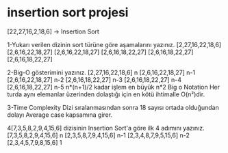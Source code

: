 # insertion sort projesi

[22,27,16,2,18,6] -> Insertion Sort

1-Yukarı verilen dizinin sort türüne göre aşamalarını yazınız.
[2,27,16,22,18,6]
[2,6,16,22,18,27]
[2,6,16,22,18,27]
[2,6,16,18,22,27]
[2,6,16,18,22,27]
[2,6,16,18,22,27]

2-Big-O gösterimini yazınız.
[2,27,16,22,18,6] n
[2,6,16,22,18,27] n-1
[2,6,16,22,18,27] n-2
[2,6,16,18,22,27] n-3
[2,6,16,18,22,27] n-4
[2,6,16,18,22,27] n-5
n*(n+1)/2 kadar işlem
en büyük n*2
Big o Notation Her turda aynı elemanlar üzerinden dolaştığı için en kötü ihtimalle O(n²)dir.

3-Time Complexity Dizi sıralanmasından sonra 18 sayısı ortada olduğundan dolayı Average case kapsamına girer.

4[7,3,5,8,2,9,4,15,6] dizisinin Insertion Sort'a göre ilk 4 adımını yazınız.
[7,3,5,8,2,9,4,15,6] n 
[2,3,5,8,7,9,4,15,6] n-1 
[2,3,4,8,7,9,5,15,6] n-2 
[2,3,4,5,7,9,8,15,6] 1
